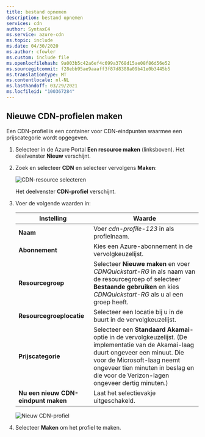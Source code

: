 ```yaml
---
title: bestand opnemen
description: bestand opnemen
services: cdn
author: SyntaxC4
ms.service: azure-cdn
ms.topic: include
ms.date: 04/30/2020
ms.author: cfowler
ms.custom: include file
ms.openlocfilehash: 9a003b5c42a6ef4c699a3768d15ae08f86d56e52
ms.sourcegitcommit: f28ebb95ae9aaaff3f87d8388a09b41e0b3445b5
ms.translationtype: MT
ms.contentlocale: nl-NL
ms.lasthandoff: 03/29/2021
ms.locfileid: "100367284"
---
```

## <a name="create-a-new-cdn-profile"></a>Nieuwe CDN-profielen maken

Een CDN-profiel is een container voor CDN-eindpunten waarmee een prijscategorie wordt opgegeven.

1. Selecteer in de Azure Portal **Een resource maken** (linksboven). Het deelvenster **Nieuw** verschijnt.
   
1. Zoek en selecteer **CDN** en selecteer vervolgens **Maken**:
   
    ![CDN-resource selecteren](./media/cdn-create-profile/cdn-new-resource.png)

    Het deelvenster **CDN-profiel** verschijnt.

1. Voer de volgende waarden in:
   
    | Instelling  | Waarde |
    | -------- | ----- |
    | **Naam** | Voer *cdn-profile-123* in als profielnaam. |
    | **Abonnement** | Kies een Azure-abonnement in de vervolgkeuzelijst. |
    | **Resourcegroep** | Selecteer **Nieuwe maken** en voer *CDNQuickstart-RG* in als naam van de resourcegroep of selecteer **Bestaande gebruiken** en kies *CDNQuickstart-RG* als u al een groep heeft. | 
    | **Resourcegroeplocatie** | Selecteer een locatie bij u in de buurt in de vervolgkeuzelijst. |
    | **Prijscategorie** | Selecteer een **Standaard Akamai**-optie in de vervolgkeuzelijst. (De implementatie van de Akamai-laag duurt ongeveer een minuut. Die voor de Microsoft-laag neemt ongeveer tien minuten in beslag en die voor de Verizon-lagen ongeveer dertig minuten.) |
    | **Nu een nieuw CDN-eindpunt maken** | Laat het selectievakje uitgeschakeld. |  
   
    ![Nieuw CDN-profiel](./media/cdn-create-profile/cdn-new-profile.png)

1. Selecteer **Maken** om het profiel te maken.

